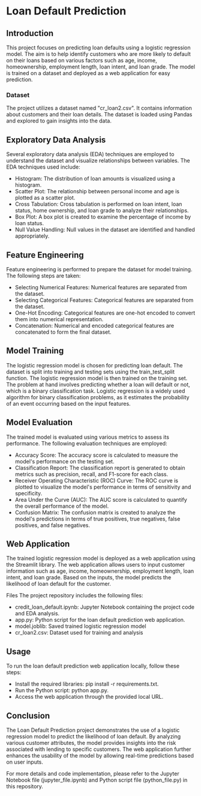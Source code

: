 # Loan Default Prediction

## Introduction
This project focuses on predicting loan defaults using a logistic regression model. The aim is to help identify customers who are more likely to default on their loans based on various factors such as age, income, homeownership, employment length, loan intent, and loan grade. The model is trained on a dataset and deployed as a web application for easy prediction.

### Dataset
The project utilizes a dataset named "cr_loan2.csv". It contains information about customers and their loan details. The dataset is loaded using Pandas and explored to gain insights into the data.

## Exploratory Data Analysis
Several exploratory data analysis (EDA) techniques are employed to understand the dataset and visualize relationships between variables. The EDA techniques used include:

- Histogram: The distribution of loan amounts is visualized using a histogram.
- Scatter Plot: The relationship between personal income and age is plotted as a scatter plot.
- Cross Tabulation: Cross tabulation is performed on loan intent, loan status, home ownership, and loan grade to analyze their relationships.
- Box Plot: A box plot is created to examine the percentage of income by loan status.
- Null Value Handling: Null values in the dataset are identified and handled appropriately.

## Feature Engineering
Feature engineering is performed to prepare the dataset for model training. The following steps are taken:

- Selecting Numerical Features: Numerical features are separated from the dataset.
- Selecting Categorical Features: Categorical features are separated from the dataset.
- One-Hot Encoding: Categorical features are one-hot encoded to convert them into numerical representation.
- Concatenation: Numerical and encoded categorical features are concatenated to form the final dataset.

## Model Training
The logistic regression model is chosen for predicting loan default. The dataset is split into training and testing sets using the train_test_split function. The logistic regression model is then trained on the training set. 
The problem at hand involves predicting whether a loan will default or not, which is a binary classification task. Logistic regression is a widely used algorithm for binary classification problems, as it estimates the probability of an event occurring based on the input features.

## Model Evaluation
The trained model is evaluated using various metrics to assess its performance. The following evaluation techniques are employed:

- Accuracy Score: The accuracy score is calculated to measure the model's performance on the testing set.
- Classification Report: The classification report is generated to obtain metrics such as precision, recall, and F1-score for each class.
- Receiver Operating Characteristic (ROC) Curve: The ROC curve is plotted to visualize the model's performance in terms of sensitivity and specificity.
- Area Under the Curve (AUC): The AUC score is calculated to quantify the overall performance of the model.
- Confusion Matrix: The confusion matrix is created to analyze the model's predictions in terms of true positives, true negatives, false positives, and false negatives.

## Web Application
The trained logistic regression model is deployed as a web application using the Streamlit library. The web application allows users to input customer information such as age, income, homeownership, employment length, loan intent, and loan grade. Based on the inputs, the model predicts the likelihood of loan default for the customer.

Files
The project repository includes the following files:

- credit_loan_default.ipynb: Jupyter Notebook containing the project code and EDA analysis.
- app.py: Python script for the loan default prediction web application.
- model.joblib: Saved trained logistic regression model
- cr_loan2.csv: Dataset used for training and analysis

## Usage
To run the loan default prediction web application locally, follow these steps:

- Install the required libraries: pip install -r requirements.txt.
- Run the Python script: python app.py.
- Access the web application through the provided local URL.

## Conclusion
The Loan Default Prediction project demonstrates the use of a logistic regression model to predict the likelihood of loan default. By analyzing various customer attributes, the model provides insights into the risk associated with lending to specific customers. The web application further enhances the usability of the model by allowing real-time predictions based on user inputs.

For more details and code implementation, please refer to the Jupyter Notebook file (jupyter_file.ipynb) and Python script file (python_file.py) in this repository.
